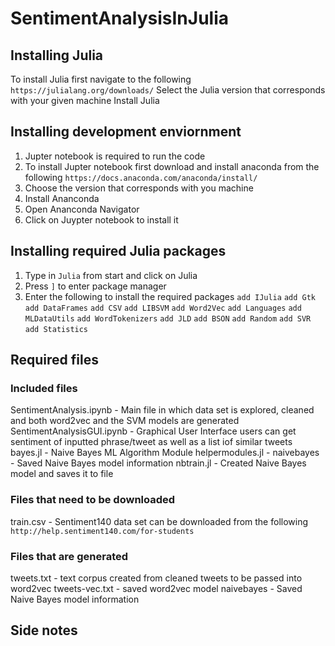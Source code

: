 # SentimentAnalysisInJulia

## Installing Julia
To install Julia first navigate to the following ```https://julialang.org/downloads/```
Select the Julia version that corresponds with your given machine
Install Julia

## Installing development enviornment
1. Jupter notebook is required to run the code
2. To install Jupter notebook first download and install anaconda from the following ```https://docs.anaconda.com/anaconda/install/```
3. Choose the version that corresponds with you machine
4. Install Ananconda
5. Open Ananconda Navigator
6. Click on Juypter notebook to install it

## Installing required Julia packages
1. Type in ```Julia``` from start and click on Julia
2. Press ```]``` to enter package manager
3. Enter the following to install the required packages
  ```add IJulia```
  ```add Gtk```
  ```add DataFrames```
  ```add CSV```
  ```add LIBSVM```
  ```add Word2Vec```
  ```add Languages```
  ```add MLDataUtils```
  ```add WordTokenizers```
  ```add JLD```
  ```add BSON```
  ```add Random```
  ```add SVR```
  ```add Statistics```

## Required files

### Included files
SentimentAnalysis.ipynb - Main file in which data set is explored, cleaned and both word2vec and the SVM models are generated
SentimentAnalysisGUI.ipynb - Graphical User Interface users can get sentiment of inputted phrase/tweet as well as a list iof similar tweets
bayes.jl - Naive Bayes ML Algorithm Module
helpermodules.jl - 
naivebayes - Saved Naive Bayes model information
nbtrain.jl - Created Naive Bayes model and saves it to file

### Files that need to be downloaded
train.csv - Sentiment140 data set can be downloaded from the following ```http://help.sentiment140.com/for-students```

### Files that are generated
tweets.txt - text corpus created from cleaned tweets to be passed into word2vec
tweets-vec.txt - saved word2vec model
naivebayes - Saved Naive Bayes model information

## Side notes
